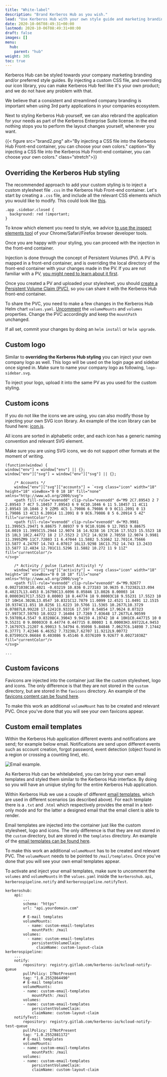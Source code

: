 ```yaml
---
title: "White-label"
description: "Brand Kerberos Hub as you wish."
lead: "Use Kerberos Hub with your own style guide and marketing branding."
date: 2020-10-06T08:49:31+00:00
lastmod: 2020-10-06T08:49:31+00:00
draft: false
images: []
menu:
  hub:
    parent: "hub"
weight: 305
toc: true
---
```


Kerberos Hub can be styled towards your company marketing branding and/or preferred style guides. By injecting a custom CSS file, and overriding our icon library, you can make Kerberos Hub feel like it's your own product; and we do not have any problem with that. 

We believe that a consistent and streamlined company branding is important when using 3rd party applications in your companies ecosystem.

Next to styling Kerberos Hub yourself, we can also rebrand the application for your needs as part of the Kerberos Enterprise Suite license. In the end nothing stops you to perform the layout changes yourself, whenever you want.

{{< figure src="brand2.png" alt="By injecting a CSS file into the Kerberos Hub Front-end container, you can choose your own colors." caption="By injecting a CSS file into the Kerberos Hub Front-end container, you can choose your own colors." class="stretch">}}

## Overriding the Kerberos Hub styling

The recommended approach to add your custom styling is to inject a custom stylesheet file `.css` in the Kerberos Hub Front-end container. Let's start by creating a `.css` file, and include all the relevant CSS elements which you would like to modify. This could look like [this](https://github.com/kerberos-io/hub/blob/master/custom-layout/style.css).

    .app .sidebar.closed {
      background: red !important;
    }

To know which element you need to style, we advice [to use the inspect elements tool](https://developer.chrome.com/docs/devtools/open/#:~:text=When%20you%20want%20to%20inspect,the%20element%20and%20select%20Inspect.&text=Or%20press%20Command%20%2B%20Option%20%2B%20C,%2C%20Linux%2C%20Chrome%20OS) of your Chrome/Safari/Firefox browser developer tools.

Once you are happy with your styling, you can proceed with the injection in the front-end container. 

Injection is done through the concept of Persistent Volumes (PV). A PV is mapped in a front-end container, and is overriding the local directory of the front-end container with your changes made in the PV. If you are not familiar with a PV, [you might need to learn about it first](https://kubernetes.io/docs/concepts/storage/persistent-volumes/#:~:text=A%20PersistentVolume%20(PV)%20is%20a,node%20is%20a%20cluster%20resource.).

Once you created a PV and uploaded your stylesheet, you should [create a Persistent Volume Claim (PVC)](https://github.com/kerberos-io/hub/blob/master/custom-layout/custom-layout-claim.yaml), so you can share it with the Kerberos Hub front-end container.

To share the PVC, you need to make a few changes in the Kerberos Hub Helm chart `values.yaml`. [Uncomment](https://github.com/kerberos-io/hub/blob/master/values.yaml#L210-L224) the `volumeMounts` and `volumes` properties. Change the PVC accordingly and keep the `mountPath` unchanged.

If all set, commit your changes by doing an `helm install` or `helm upgrade`.

## Custom logo

Similar to **overriding the Kerberos Hub styling** you can inject your own company logo as well. This logo will be used on the login page and sidebar once signed in. Make sure to name your company logo as following, `logo-sidebar.svg`. 

To inject your logo, upload it into the same PV as you used for the custom styling.

## Custom icons

If you do not like the icons we are using, you can also modify those by injecting your own SVG icon library. An example of the icon library can be found here: [icon.js](https://github.com/kerberos-io/hub/blob/master/custom-layout/icons.js).

All icons are sorted in alphabetic order, and each icon has a generic naming convention and relevant SVG element. 

Make sure you are using SVG icons, we do not support other formats at the moment of writing.

    (function(window) {
    window["env"] = window["env"] || {};
    window["env"]["svg"] = window["env"]["svg"] || {};
    
        /* Accounts */
        window["env"]["svg"]["accounts"] = `<svg class="icon" width="18" height="18" viewBox="0 0 18 18" fill="none" xmlns="http://www.w3.org/2000/svg">
        <path fill-rule="evenodd" clip-rule="evenodd" d="M9 2C7.89543 2 7 2.89543 7 4C7 5.10457 7.89543 6 9 6C10.1046 6 11 5.10457 11 4C11 2.89543 10.1046 2 9 2ZM5 4C5 1.79086 6.79086 0 9 0C11.2091 0 13 1.79086 13 4C13 6.20914 11.2091 8 9 8C6.79086 8 5 6.20914 5 4Z" fill="currentColor"/>
        <path fill-rule="evenodd" clip-rule="evenodd" d="M3.9981 11.3995C5.29471 9.88675 7.08937 9 9 9C10.9106 9 12.7053 9.88675 14.0019 11.3995C15.2944 12.9074 16 14.9238 16 17C16 17.5523 15.5523 18 15 18L3 18C2.44772 18 2 17.5523 2 17C2 14.9238 2.70558 12.9074 3.9981 11.3995ZM9 11C7.72803 11 6.47044 11.5882 5.51662 12.701C4.75666 13.5877 4.24797 14.743 4.07017 16L13.9298 16C13.752 14.743 13.2433 13.5877 12.4834 12.701C11.5296 11.5882 10.272 11 9 11Z" fill="currentColor"/>
    </svg>`
    
        /* Activity / pulse (Latest Activity) */
        window["env"]["svg"]["activity"] = `<svg class="icon" width="18" height="18" viewBox="0 0 18 18" fill="none" xmlns="http://www.w3.org/2000/svg">
        <path fill-rule="evenodd" clip-rule="evenodd" d="M9.92677 0.00271038C10.4021 -0.03219 10.836 0.273183 10.9635 0.732382L13.094 8.40217L13.4453 8.16798C13.6096 8.05846 13.8026 8.00003 14 8.00003H17C17.5523 8.00003 18 8.44774 18 9.00003C18 9.55231 17.5523 10 17 10H14.3028L13.0547 10.8321C12.7879 11.0099 12.4521 11.0491 12.1515 10.9374C11.851 10.8256 11.6223 10.5766 11.5365 10.2677L10.3729 6.07887L8.99228 17.1241C8.93316 17.597 8.54854 17.9624 8.07323 17.9973C7.59793 18.0322 7.16404 17.7269 7.03648 17.2677L4.90599 9.59789L4.5547 9.83208C4.39043 9.94159 4.19742 10 4 10H1C0.447715 10 0 9.55231 0 9.00003C0 8.44774 0.447715 8.00003 1 8.00003H3.69722L4.9453 7.16797C5.21207 6.99013 5.54794 6.95098 5.84846 7.0627C6.14898 7.17442 6.37771 7.42346 6.46352 7.73238L7.62707 11.9212L9.00772 0.875991C9.06684 0.403086 9.45146 0.0376109 9.92677 0.00271038Z" fill="currentColor"/>
    </svg>`

    ...

## Custom favicons

Favicons are injected into the container just like the custom stylesheet, logo and icons. The only difference is that they are not stored in the `custom` directory, but are stored in the `favicons` directory. An example of the [favicons content can be found here](https://github.com/kerberos-io/hub/tree/master/custom-layout/favicons).

To make this work an additional `volumeMount` has to be created and relevant PVC. Once you've done that you will see your own favicons appear.

## Custom email templates

Within the Kerberos Hub application different events and notifications are send; for example below email. Notifications are send upon different events such as sccount creation, forgot password, event detection (object found in a region or crossing a counting line), etc.

![Email example](./email-example.png).

As Kerberos Hub can be whitelabeled, you can bring your own email templates and styled them similar to the Kerberos Hub interface. By doing so you will have an uniqiue styling for the entire Kerberos Hub application.

Within Kerberos Hub we use a couple of different [email templates](https://github.com/kerberos-io/hub/tree/master/custom-layout/templates), which are used in different scenarios (as described above). For each template there is a `.txt` and `.html` which respectively provides the email in a text-only mode and for the latter a designed email that the email client is able to render.

Email templates are injected into the container just like the custom stylesheet, logo and icons. The only difference is that they are not stored in the `custom` directory, but are stored in the `templates` directory. An example of the [email templates can be found here](https://github.com/kerberos-io/hub/tree/master/custom-layout/templates).

To make this work an additional `volumeMount` has to be created and relevant PVC. The `volumeMount` needs to be pointed to `/mail/templates`. Once you've done that you will see your own email templates appear.

To activate and inject your email templates, make sure to uncomment the `volumes` and `volumeMounts` in the `values.yaml` inside the `kerberoshub.api`, `kerberospipeline.notify` and `kerberospipeline.notifyTest`.

    kerberoshub:
        api:
            ...
            schema: "https"
            url: "api.yourdomain.com"

            # E-mail templates
            volumeMounts:
              - name: custom-email-templates
                mountPath: /mail
            volumes:
              - name: custom-email-templates
                persistentVolumeClaim:
                  claimName: custom-layout-claim
    kerberospipeline:
        ...
        notify: 
            repository: registry.gitlab.com/kerberos-io/kcloud-notify-queue
            pullPolicy: IfNotPresent
            tag: "1.0.2552864490"
            # E-mail templates
            volumeMounts:
            - name: custom-email-templates
                mountPath: /mail
            volumes:
            - name: custom-email-templates
                persistentVolumeClaim:
                claimName: custom-layout-claim
        notifyTest:
            repository: registry.gitlab.com/kerberos-io/kcloud-notify-test-queue
            pullPolicy: IfNotPresent
            tag: "1.0.2552881172"
            # E-mail templates
            volumeMounts:
            - name: custom-email-templates
                mountPath: /mail
            volumes:
            - name: custom-email-templates
                persistentVolumeClaim:
                claimName: custom-layout-claim